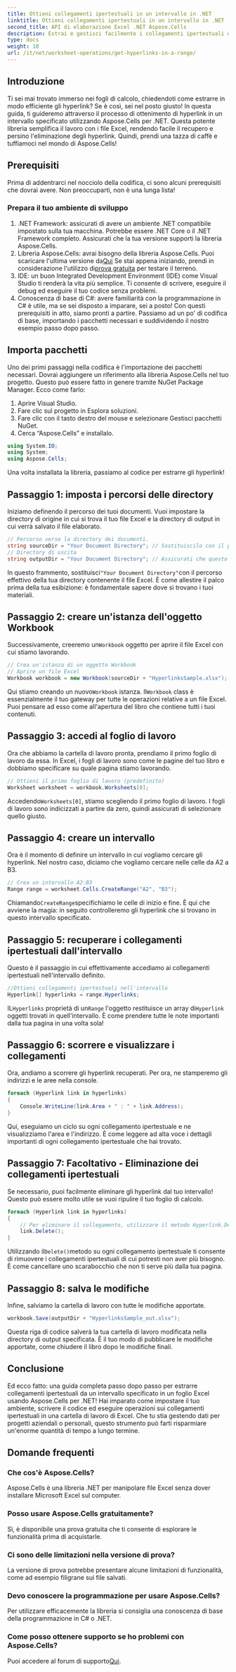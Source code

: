 ```yaml
---
title: Ottieni collegamenti ipertestuali in un intervallo in .NET
linktitle: Ottieni collegamenti ipertestuali in un intervallo in .NET
second_title: API di elaborazione Excel .NET Aspose.Cells
description: Estrai e gestisci facilmente i collegamenti ipertestuali dai file Excel con Aspose.Cells per .NET. Guida dettagliata ed esempi di codice inclusi.
type: docs
weight: 10
url: /it/net/worksheet-operations/get-hyperlinks-in-a-range/
---
```

## Introduzione
Ti sei mai trovato immerso nei fogli di calcolo, chiedendoti come estrarre in modo efficiente gli hyperlink? Se è così, sei nel posto giusto! In questa guida, ti guideremo attraverso il processo di ottenimento di hyperlink in un intervallo specificato utilizzando Aspose.Cells per .NET. Questa potente libreria semplifica il lavoro con i file Excel, rendendo facile il recupero e persino l'eliminazione degli hyperlink. Quindi, prendi una tazza di caffè e tuffiamoci nel mondo di Aspose.Cells!
## Prerequisiti
Prima di addentrarci nel nocciolo della codifica, ci sono alcuni prerequisiti che dovrai avere. Non preoccuparti, non è una lunga lista!
### Prepara il tuo ambiente di sviluppo
1. .NET Framework: assicurati di avere un ambiente .NET compatibile impostato sulla tua macchina. Potrebbe essere .NET Core o il .NET Framework completo. Assicurati che la tua versione supporti la libreria Aspose.Cells.
2.  Libreria Aspose.Cells: avrai bisogno della libreria Aspose.Cells. Puoi scaricare l'ultima versione da[Qui](https://releases.aspose.com/cells/net/) Se stai appena iniziando, prendi in considerazione l'utilizzo di[prova gratuita](https://releases.aspose.com/) per testare il terreno.
3. IDE: un buon Integrated Development Environment (IDE) come Visual Studio ti renderà la vita più semplice. Ti consente di scrivere, eseguire il debug ed eseguire il tuo codice senza problemi.
4. Conoscenza di base di C#: avere familiarità con la programmazione in C# è utile, ma se sei disposto a imparare, sei a posto!
Con questi prerequisiti in atto, siamo pronti a partire. Passiamo ad un po' di codifica di base, importando i pacchetti necessari e suddividendo il nostro esempio passo dopo passo.
## Importa pacchetti
Uno dei primi passaggi nella codifica è l'importazione dei pacchetti necessari. Dovrai aggiungere un riferimento alla libreria Aspose.Cells nel tuo progetto. Questo può essere fatto in genere tramite NuGet Package Manager. Ecco come farlo:
1. Aprire Visual Studio.
2. Fare clic sul progetto in Esplora soluzioni.
3. Fare clic con il tasto destro del mouse e selezionare Gestisci pacchetti NuGet.
4. Cerca “Aspose.Cells” e installalo.
```csharp
using System.IO;
using System;
using Aspose.Cells;
```
Una volta installata la libreria, passiamo al codice per estrarre gli hyperlink!
## Passaggio 1: imposta i percorsi delle directory
Iniziamo definendo il percorso dei tuoi documenti. Vuoi impostare la directory di origine in cui si trova il tuo file Excel e la directory di output in cui verrà salvato il file elaborato.
```csharp
// Percorso verso la directory dei documenti.
string sourceDir = "Your Document Directory"; // Sostituiscilo con il percorso del tuo file Excel
// Directory di uscita
string outputDir = "Your Document Directory"; // Assicurati che questo metodo fornisca un percorso di output valido
```
 In questo frammento, sostituisci`"Your Document Directory"`con il percorso effettivo della tua directory contenente il file Excel. È come allestire il palco prima della tua esibizione: è fondamentale sapere dove si trovano i tuoi materiali.
## Passaggio 2: creare un'istanza dell'oggetto Workbook
 Successivamente, creeremo un`Workbook` oggetto per aprire il file Excel con cui stiamo lavorando.
```csharp
// Crea un'istanza di un oggetto Workbook
// Aprire un file Excel
Workbook workbook = new Workbook(sourceDir + "HyperlinksSample.xlsx");
```
 Qui stiamo creando un nuovo`Workbook` istanza. Il`Workbook` class è essenzialmente il tuo gateway per tutte le operazioni relative a un file Excel. Puoi pensare ad esso come all'apertura del libro che contiene tutti i tuoi contenuti.
## Passaggio 3: accedi al foglio di lavoro
Ora che abbiamo la cartella di lavoro pronta, prendiamo il primo foglio di lavoro da essa. In Excel, i fogli di lavoro sono come le pagine del tuo libro e dobbiamo specificare su quale pagina stiamo lavorando.
```csharp
// Ottieni il primo foglio di lavoro (predefinito)
Worksheet worksheet = workbook.Worksheets[0];
```
 Accedendo`Worksheets[0]`, stiamo scegliendo il primo foglio di lavoro. I fogli di lavoro sono indicizzati a partire da zero, quindi assicurati di selezionare quello giusto.
## Passaggio 4: creare un intervallo
Ora è il momento di definire un intervallo in cui vogliamo cercare gli hyperlink. Nel nostro caso, diciamo che vogliamo cercare nelle celle da A2 a B3.
```csharp
// Crea un intervallo A2:B3
Range range = worksheet.Cells.CreateRange("A2", "B3");
```
 Chiamando`CreateRange`specifichiamo le celle di inizio e fine. È qui che avviene la magia: in seguito controlleremo gli hyperlink che si trovano in questo intervallo specificato.
## Passaggio 5: recuperare i collegamenti ipertestuali dall'intervallo
Questo è il passaggio in cui effettivamente accediamo ai collegamenti ipertestuali nell'intervallo definito.
```csharp
//Ottieni collegamenti ipertestuali nell'intervallo
Hyperlink[] hyperlinks = range.Hyperlinks;
```
 IL`Hyperlinks` proprietà di un`Range` l'oggetto restituisce un array di`Hyperlink` oggetti trovati in quell'intervallo. È come prendere tutte le note importanti dalla tua pagina in una volta sola!
## Passaggio 6: scorrere e visualizzare i collegamenti
Ora, andiamo a scorrere gli hyperlink recuperati. Per ora, ne stamperemo gli indirizzi e le aree nella console.
```csharp
foreach (Hyperlink link in hyperlinks)
{
    Console.WriteLine(link.Area + " : " + link.Address);
}
```
Qui, eseguiamo un ciclo su ogni collegamento ipertestuale e ne visualizziamo l'area e l'indirizzo. È come leggere ad alta voce i dettagli importanti di ogni collegamento ipertestuale che hai trovato. 
## Passaggio 7: Facoltativo - Eliminazione dei collegamenti ipertestuali
Se necessario, puoi facilmente eliminare gli hyperlink dal tuo intervallo! Questo può essere molto utile se vuoi ripulire il tuo foglio di calcolo.
```csharp
foreach (Hyperlink link in hyperlinks)
{
    // Per eliminare il collegamento, utilizzare il metodo Hyperlink.Delete().
    link.Delete();
}
```
 Utilizzando il`Delete()`metodo su ogni collegamento ipertestuale ti consente di rimuovere i collegamenti ipertestuali di cui potresti non aver più bisogno. È come cancellare uno scarabocchio che non ti serve più dalla tua pagina.
## Passaggio 8: salva le modifiche
Infine, salviamo la cartella di lavoro con tutte le modifiche apportate.
```csharp
workbook.Save(outputDir + "HyperlinksSample_out.xlsx");
```
Questa riga di codice salverà la tua cartella di lavoro modificata nella directory di output specificata. È il tuo modo di pubblicare le modifiche apportate, come chiudere il libro dopo le modifiche finali.
## Conclusione
Ed ecco fatto: una guida completa passo dopo passo per estrarre collegamenti ipertestuali da un intervallo specificato in un foglio Excel usando Aspose.Cells per .NET! Hai imparato come impostare il tuo ambiente, scrivere il codice ed eseguire operazioni sui collegamenti ipertestuali in una cartella di lavoro di Excel. Che tu stia gestendo dati per progetti aziendali o personali, questo strumento può farti risparmiare un'enorme quantità di tempo a lungo termine.
## Domande frequenti
### Che cos'è Aspose.Cells?
Aspose.Cells è una libreria .NET per manipolare file Excel senza dover installare Microsoft Excel sul computer.
### Posso usare Aspose.Cells gratuitamente?
Sì, è disponibile una prova gratuita che ti consente di esplorare le funzionalità prima di acquistarle.
### Ci sono delle limitazioni nella versione di prova?
La versione di prova potrebbe presentare alcune limitazioni di funzionalità, come ad esempio filigrane sui file salvati.
### Devo conoscere la programmazione per usare Aspose.Cells?
Per utilizzare efficacemente la libreria si consiglia una conoscenza di base della programmazione in C# o .NET.
### Come posso ottenere supporto se ho problemi con Aspose.Cells?
 Puoi accedere al forum di supporto[Qui](https://forum.aspose.com/c/cells/9).